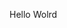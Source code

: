 Hello Wolrd














































































































































































































































































































































































































































































































































































































































































































































































































































































































































































































































































































































































































































































































































































































































































































































































































































































































































































































































































































































































































































































































































































































































































































































































































































































































































































































































































































































































































































































































































































































































































































































































































































































































































































































































































































































































































































































































































































































































































































































































































































































































































































































































































































